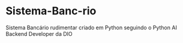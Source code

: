 # Sistema-Banc-rio
Sistema Bancário rudimentar criado em Python seguindo o Python AI Backend Developer da DIO 
